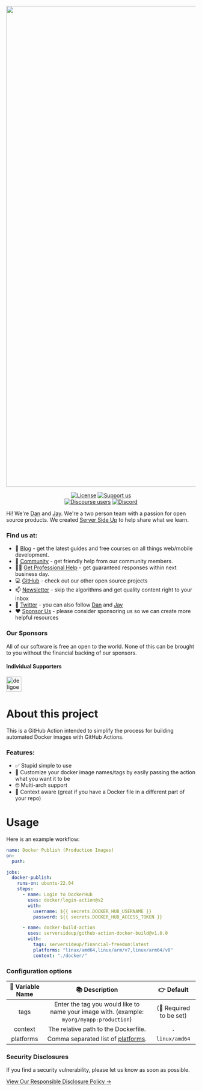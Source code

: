 <p align="center">
		<img src="https://raw.githubusercontent.com/serversideup/github-action-docker-build/main/.github/readme-header.png" width="1280" alt="Header Image">
</p>
<p align="center">
	<a href="https://github.com/serversideup/github-action-docker-build/blob/main/LICENSE" target="_blank"><img src="https://badgen.net/github/license/serversideup/github-action-docker-build" alt="License"></a>
	<a href="https://github.com/sponsors/serversideup"><img src="https://badgen.net/badge/icon/Support%20Us?label=GitHub%20Sponsors&color=orange" alt="Support us"></a>
  <br />
  <a href="https://community.serversideup.net"><img alt="Discourse users" src="https://img.shields.io/discourse/users?color=blue&server=https%3A%2F%2Fcommunity.serversideup.net"></a>
  <a href="https://serversideup.net/discord"><img alt="Discord" src="https://img.shields.io/discord/910287105714954251?color=blueviolet"></a>
</p>

Hi! We're [Dan](https://twitter.com/danpastori) and [Jay](https://twitter.com/jaydrogers). We're a two person team with a passion for open source products. We created [Server Side Up](https://serversideup.net) to help share what we learn.

### Find us at:

* 📖 [Blog](https://serversideup.net) - get the latest guides and free courses on all things web/mobile development.
* 🙋 [Community](https://community.serversideup.net) - get friendly help from our community members.
* 🤵‍♂️ [Get Professional Help](https://serversideup.net/get-help) - get guaranteed responses within next business day.
* 💻 [GitHub](https://github.com/serversideup) - check out our other open source projects
* 📫 [Newsletter](https://serversideup.net/subscribe) - skip the algorithms and get quality content right to your inbox
* 🐥 [Twitter](https://twitter.com/serversideup) - you can also follow [Dan](https://twitter.com/danpastori) and [Jay](https://twitter.com/jaydrogers)
* ❤️ [Sponsor Us](https://github.com/sponsors/serversideup) - please consider sponsoring us so we can create more helpful resources

### Our Sponsors
All of our software is free an open to the world. None of this can be brought to you without the financial backing of our sponsors.

#### Individual Supporters
<!-- supporters --><a href="https://github.com/deligoez"><img src="https://github.com/deligoez.png" width="40px" alt="deligoez" /></a>&nbsp;&nbsp;<!-- supporters -->

# About this project
This is a GitHub Action intended to simplify the process for building automated Docker images with GitHub Actions.

### Features:
- ✅ Stupid simple to use
- 🚀 Customize your docker image names/tags by easily passing the action what you want it to be
- 🤓 Multi-arch support
- 🔀 Context aware (great if you have a Docker file in a different part of your repo)

# Usage
Here is an example workflow:

```yml
name: Docker Publish (Production Images)
on:
  push:

jobs:
  docker-publish:
    runs-on: ubuntu-22.04
    steps:
      - name: Login to DockerHub
        uses: docker/login-action@v2
        with:
          username: ${{ secrets.DOCKER_HUB_USERNAME }}
          password: ${{ secrets.DOCKER_HUB_ACCESS_TOKEN }}

      - name: docker-build-action
        uses: serversideup/github-action-docker-build@v1.0.0
        with:
          tags: serversideup/financial-freedom:latest
          platforms: "linux/amd64,linux/arm/v7,linux/arm64/v8"
          context: "./docker/"
```
### Configuration options
**🔀 Variable Name**|**📚 Description**|**👉 Default**
:-----:|:-----:|:-----:
tags|Enter the tag you would like to name your image with. (example: `myorg/myapp:production`)|(🚨 Required to be set)
context|The relative path to the Dockerfile.|`.`
platforms|Comma separated list of <a href="https://github.com/docker-library/official-images#architectures-other-than-amd64">platforms</a>.|`linux/amd64`

### Security Disclosures
If you find a security vulnerability, please let us know as soon as possible.

[View Our Responsible Disclosure Policy →](https://www.notion.so/Responsible-Disclosure-Policy-421a6a3be1714d388ebbadba7eebbdc8)